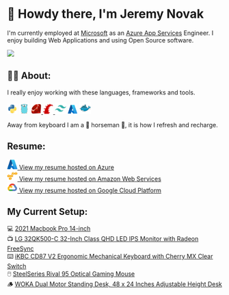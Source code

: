 # 👋 Howdy there, I'm Jeremy Novak


I'm currently employed at [Microsoft](https://azure.microsoft.com) as an [Azure App Services](https://azure.microsoft.com/en-us/services/app-service/) Engineer. I enjoy building Web Applications and using Open Source software. 

<a href="https://linkedin.com/in/jgnovak" target="_blank" title="Linkedin"><img src="https://img.shields.io/badge/LinkedIn-0077B5?style=for-the-badge&logo=linkedin&logoColor=white" /></a>



## 👨‍🚀 About:

I really enjoy working with these languages, frameworks and tools. 

<a href="https://python.org" target="_blank" title="Python"><img src="https://github.com/devicons/devicon/blob/master/icons/python/python-original.svg" width="24px" height="24px" /></a>
<a href="https://go.dev" target="_blank" title="Go"><img src="https://github.com/devicons/devicon/blob/master/icons/go/go-original.svg" width="24px" height="24px" /></a>
<a href="https://www.ruby-lang.org/en/" target="_blank" title="Ruby">
<img src="https://github.com/devicons/devicon/blob/master/icons/ruby/ruby-original.svg" width="24px" height="24px" />
</a>
<a href="https://rubyonrails.org/" target="_blank" title="Ruby on Rails">
<img src="https://github.com/devicons/devicon/blob/master/icons/rails/rails-plain.svg" width="24px" height="24px" />
</a>
<a href="https://tailwindcss.com" target="_blank" title="Tailwind CSS"><img src="https://github.com/devicons/devicon/blob/master/icons/tailwindcss/tailwindcss-plain.svg" width="26px" height="26px"></a>
<a href="https://azure.microsoft.com" target="_blank" title="Azure" ><img src="https://github.com/devicons/devicon/blob/master/icons/azure/azure-original.svg" width="22px" height="22px" /></a>
<a href="https://docker.com" target="_blank" title="Docker"><img src="https://github.com/devicons/devicon/blob/master/icons/docker/docker-original.svg" width="28px" height="28px" /></a>

Away from keyboard I am a 🐴 horseman 🏇, it is how I refresh and recharge. 

## Resume:

<div>
<a href="https://jgnovak.net" target="_blank"><img src="https://github.com/devicons/devicon/blob/master/icons/azure/azure-original.svg" width="24px" height="24px" /> View my resume hosted on Azure</a>
</div>
<div>
<a href="https://jgnovak.org" target="_blank"><img src="https://github.com/devicons/devicon/blob/master/icons/amazonwebservices/amazonwebservices-original.svg" width="24px" height="24px" /> View my resume hosted on Amazon Web Services</a>
</div>
<div>
<a href="https://jgnovak.org" target="_blank"><img src="https://github.com/devicons/devicon/blob/master/icons/googlecloud/googlecloud-original.svg" width="24px" height="24px" /> View my resume hosted on Google Cloud Platform</a>
</div>


## My Current Setup:

💻 [2021 Macbook Pro 14-inch](https://www.apple.com/macbook-pro-14-and-16/specs/)  
📺 [LG 32QK500-C 32-Inch Class QHD LED IPS Monitor with Radeon FreeSync](https://www.amazon.com/gp/product/B07YGZRQ98/ref=ppx_yo_dt_b_asin_title_o03_s00?ie=UTF8&psc=1)  
⌨️ [iKBC CD87 V2 Ergonomic Mechanical Keyboard with Cherry MX Clear Switch](https://www.amazon.com/dp/B08B84VPN9?psc=1&ref=ppx_yo2ov_dt_b_product_details)  
🖱️ [SteelSeries Rival 95 Optical Gaming Mouse](https://www.amazon.com/gp/product/B075LY78QD/ref=ppx_yo_dt_b_asin_title_o00_s00?ie=UTF8&psc=1)  
🪵 [WOKA Dual Motor Standing Desk, 48 x 24 Inches Adjustable Height Desk](https://www.amazon.com/gp/product/B095H2PTYK/ref=ppx_yo_dt_b_asin_title_o07_s00?ie=UTF8&psc=1)  
